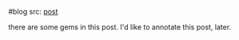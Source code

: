 #blog
src: [post](https://julesh.com/2018/04/02/the-pre-history-of-open-games/)

there are some gems in this post. I'd like to annotate this post, later.